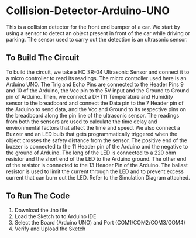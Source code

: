 # Collision-Detector-Arduino-UNO

This is a collision detector for the front end bumper of a car. We start by using a sensor to detect an object present in front of the car while driving or parking. The sensor used to carry out the detection is an ultrasonic sensor.

## To Build The Circuit

To build the circuit, we take a HC SR-04 Ultrasonic Sensor and connect it to a micro controller to read its readings. The micro controller used here is an Arduino UNO. The Trig and Echo Pins are connected to the Header Pins 9 and 10 of the Arduino, the Vcc pin to the 5V input and the Ground to Ground pin of Arduino. Then, we connect a DHT11 Temperature and Humidity sensor to the breadboard and connect the Data pin to the 7 Header pin of the Arduino to send data, and the Vcc and Ground to its respective pins on the breadboard along the pin line of the ultrasonic sensor. The readings from both the sensors are used to calculate the time delay and environmental factors that affect the time and speed. 
We also connect a Buzzer and an LED bulb that gets programmatically triggered when the object crosses the safety distance from the sensor. The positive end of the buzzer is connected to the 11 Header pin of the Arduino and the negative to the ground of Arduino. The long of the LED is connected to a 220 ohm resistor and the short end of the LED to the Arduino ground. The other end of the resistor is connected to the 13 Header Pin of the Arduino. The ballast resistor is used to limit the current through the LED and to prevent excess current that can burn out the LED. 
Refer to the Simulation Diagram attached.

## To Run The Code

1. Download the .ino file
2. Load the Sketch to to Arduino IDE
3. Select the Board (Arduino UNO) and Port (COM1/COM2/COM3/COM4)
4. Verify and Upload the Sketch
